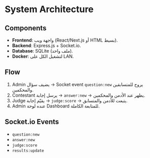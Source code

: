 # System Architecture

## Components

* **Frontend**: واجهة ويب (React/Next.js أو HTML بسيط).
* **Backend**: Express.js + Socket.io.
* **Database**: SQLite (ملف واحد).
* **Docker**: لتشغيل الكل على LAN.

## Flow

1. Admin يضيف سؤال → Socket event `question:new` يروح للمتسابقين والمحكمين.
2. Contestant يرسل إجابة → `answer:new` → يظهر عند الأدمن والمحكمين.
3. Judge يقيّم إجابة → `judge:score` → يتبعت للأدمن والمتسابق.
4. Admin عنده لوحة Dashboard للمتابعة الكاملة.

## Socket.io Events

* `question:new`
* `answer:new`
* `judge:score`
* `results:update`
